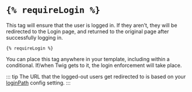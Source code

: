 # `{% requireLogin %}`

This tag will ensure that the user is logged in. If they aren’t, they will be redirected to the Login page, and returned to the original page after successfully logging in.

```twig
{% requireLogin %}
```

You can place this tag anywhere in your template, including within a conditional. If/when Twig gets to it, the login enforcement will take place.

::: tip
The URL that the logged-out users get redirected to is based on your [loginPath](../config-settings.md#loginPath) config setting.
:::

